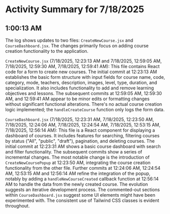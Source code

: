 # Activity Summary for 7/18/2025

## 1:00:13 AM
The log shows updates to two files: `CreateNewCourse.jsx` and `CourseDashboard.jsx`.  The changes primarily focus on adding course creation functionality to the application.

`CreateNewCourse.jsx` (7/18/2025, 12:23:13 AM and 7/18/2025, 12:59:05 AM, 7/18/2025, 12:59:30 AM, 7/18/2025, 12:59:41 AM): This file contains React code for a form to create new courses.  The initial commit at 12:23:13 AM establishes the basic form structure with input fields for course name, code, category, mode, teachers, description, images, level, type, duration, and specialization. It also includes functionality to add and remove learning objectives and lessons. The subsequent commits at 12:59:05 AM, 12:59:30 AM, and 12:59:41 AM appear to be minor edits or formatting changes without significant functional alterations.  There's no actual course creation logic implemented; the `handleCreateCourse` function only logs the form data.


`CourseDashboard.jsx` (7/18/2025, 12:23:31 AM, 7/18/2025, 12:23:50 AM, 7/18/2025, 12:24:06 AM, 7/18/2025, 12:24:54 AM, 7/18/2025, 12:53:15 AM, 7/18/2025, 12:56:14 AM): This file is a React component for displaying a dashboard of courses. It includes features for searching, filtering courses by status ("All", "public", "draft"), pagination, and deleting courses.  The initial commit at 12:23:31 AM shows a basic course dashboard with search and filter functionality.  The subsequent commits show a series of incremental changes.  The most notable change is the introduction of `CreateNewCoursePopup` at 12:23:50 AM, integrating the course creation functionality from the other file. Further commits at 12:24:06 AM, 12:24:54 AM, 12:53:15 AM and 12:56:14 AM refine the integration of the popup, notably by adding a `handleNewCourseCreated` callback function at 12:56:14 AM to handle the data from the newly created course.  The evolution suggests an iterative development process.  The commented-out sections within `CourseDashboard.jsx` suggest some UI elements might have been experimented with.  The consistent use of Tailwind CSS classes is evident throughout.

